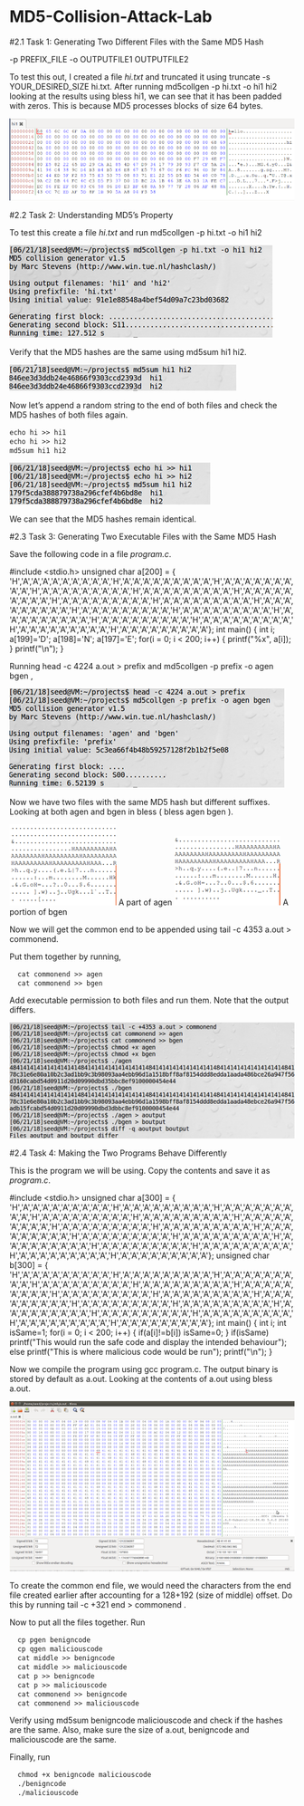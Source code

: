 # MD5-Collision-Attack-Lab

#2.1 Task 1: Generating Two Different Files with the Same MD5 Hash

  -p PREFIX_FILE -o OUTPUTFILE1 OUTPUTFILE2
  
To test this out, I created a file *hi.txt* and truncated it using truncate   -s YOUR_DESIRED_SIZE hi.txt. After running md5collgen -p hi.txt -o hi1 hi2 looking at the results using bless hi1, we can see that it has been padded with zeros. This is because MD5 processes blocks of size 64 bytes.

![alt text](https://github.com/shoaibqureshi6/MD5-Collision-Attack-Lab/blob/main/1.png)

#2.2 Task 2: Understanding MD5’s Property

To test this create a file *hi.txt* and run md5collgen -p hi.txt -o hi1 hi2

![alt text](https://github.com/shoaibqureshi6/MD5-Collision-Attack-Lab/blob/main/2.png)

Verify that the MD5 hashes are the same using md5sum hi1 hi2.

![alt text](https://github.com/shoaibqureshi6/MD5-Collision-Attack-Lab/blob/main/3.png)

Now let’s append a random string to the end of both files and check the MD5 hashes of both files again.

    echo hi >> hi1
    echo hi >> hi2
    md5sum hi1 hi2

![alt text](https://github.com/shoaibqureshi6/MD5-Collision-Attack-Lab/blob/main/4.png)

We can see that the MD5 hashes remain identical.

#2.3 Task 3: Generating Two Executable Files with the Same MD5 Hash

Save the following code in a file *program.c*.


#include <stdio.h>
unsigned char a[200] = { 'H','A','A','A','A','A','A','A','A','A','H','A','A','A','A','A','A','A','A','A','H','A','A','A','A','A','A','A','A','A','H','A','A','A','A','A','A','A','A','A','H','A','A','A','A','A','A','A','A','A','H','A','A','A','A','A','A','A','A','A','H','A','A','A','A','A','A','A','A','A','H','A','A','A','A','A','A','A','A','A','H','A','A','A','A','A','A','A','A','A','H','A','A','A','A','A','A','A','A','A','H','A','A','A','A','A','A','A','A','A','H','A','A','A','A','A','A','A','A','A','H','A','A','A','A','A','A','A','A','A','H','A','A','A','A','A','A','A','A','A','H','A','A','A','A','A','A','A','A','A','H','A','A','A','A','A','A','A','A','A'};
int main()
{
        int i;
        a[199]='D';
        a[198]='N';
        a[197]='E';
        for(i = 0; i < 200; i++)
        {
                printf("%x", a[i]);
        }
        printf("\n");
}



Running head -c 4224 a.out > prefix and md5collgen -p prefix -o agen bgen ,

![alt text](https://github.com/shoaibqureshi6/MD5-Collision-Attack-Lab/blob/main/5.png)

Now we have two files with the same MD5 hash but different suffixes. Looking at both agen and bgen in bless ( bless agen bgen ).

![alt text](https://github.com/shoaibqureshi6/MD5-Collision-Attack-Lab/blob/main/6.png)
A part of agen
![alt text](https://github.com/shoaibqureshi6/MD5-Collision-Attack-Lab/blob/main/7.png)
A portion of bgen

Now we will get the common end to be appended using tail -c 4353 a.out > commonend.

Put them together by running,

      cat commonend >> agen
      cat commonend >> bgen


Add executable permission to both files and run them. Note that the output differs.

![alt text](https://github.com/shoaibqureshi6/MD5-Collision-Attack-Lab/blob/main/8.png)


#2.4 Task 4: Making the Two Programs Behave Differently

This is the program we will be using. Copy the contents and save it as *program.c*.


#include <stdio.h>
unsigned char a[300] = { 'H','A','A','A','A','A','A','A','A','A','H','A','A','A','A','A','A','A','A','A','H','A','A','A','A','A','A','A','A','A','H','A','A','A','A','A','A','A','A','A','H','A','A','A','A','A','A','A','A','A','H','A','A','A','A','A','A','A','A','A','H','A','A','A','A','A','A','A','A','A','H','A','A','A','A','A','A','A','A','A','H','A','A','A','A','A','A','A','A','A','H','A','A','A','A','A','A','A','A','A','H','A','A','A','A','A','A','A','A','A','H','A','A','A','A','A','A','A','A','A','H','A','A','A','A','A','A','A','A','A','H','A','A','A','A','A','A','A','A','A','H','A','A','A','A','A','A','A','A','A','H','A','A','A','A','A','A','A','A','A'};
unsigned char b[300] = { 'H','A','A','A','A','A','A','A','A','A','H','A','A','A','A','A','A','A','A','A','H','A','A','A','A','A','A','A','A','A','H','A','A','A','A','A','A','A','A','A','H','A','A','A','A','A','A','A','A','A','H','A','A','A','A','A','A','A','A','A','H','A','A','A','A','A','A','A','A','A','H','A','A','A','A','A','A','A','A','A','H','A','A','A','A','A','A','A','A','A','H','A','A','A','A','A','A','A','A','A','H','A','A','A','A','A','A','A','A','A','H','A','A','A','A','A','A','A','A','A','H','A','A','A','A','A','A','A','A','A','H','A','A','A','A','A','A','A','A','A','H','A','A','A','A','A','A','A','A','A','H','A','A','A','A','A','A','A','A','A'};
int main()
{
        int i;
        int isSame=1;
        for(i = 0; i < 200; i++)
        {
                if(a[i]!=b[i])
                        isSame=0;
        }
        if(isSame)
                printf("This would run the safe code and display the intended behaviour");
        else
                printf("This is where malicious code would be run");
        printf("\n");
}



Now we compile the program using gcc program.c. The output binary is stored by default as a.out. Looking at the contents of a.out using bless a.out.

![alt text](https://github.com/shoaibqureshi6/MD5-Collision-Attack-Lab/blob/main/9.png)

To create the common end file, we would need the characters from the end file created earlier after accounting for a 128+192 (size of middle) offset. Do this by running tail -c +321 end > commonend .

Now to put all the files together. Run

      cp pgen benigncode
      cp qgen maliciouscode
      cat middle >> benigncode
      cat middle >> maliciouscode
      cat p >> benigncode
      cat p >> maliciouscode
      cat commonend >> benigncode
      cat commonend >> maliciouscode

Verify using md5sum benigncode maliciouscode and check if the hashes are the same. Also, make sure the size of a.out, benigncode and maliciouscode are the same.

Finally, run

      chmod +x benigncode maliciouscode
      ./benigncode
      ./maliciouscode
